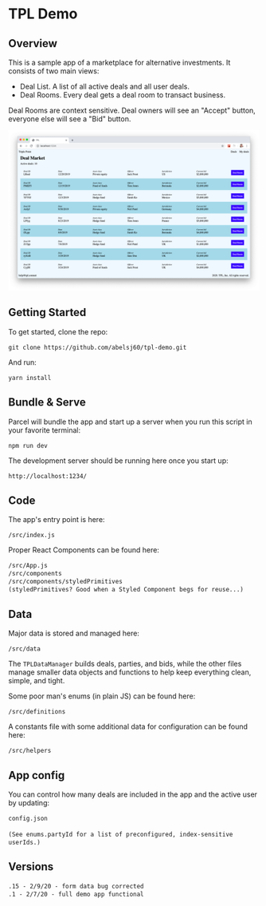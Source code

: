 # TPL Demo

## Overview

This is a sample app of a marketplace for alternative investments. It consists of two main views:

- Deal List. A list of all active deals and all user deals.
- Deal Rooms. Every deal gets a deal room to transact business.

Deal Rooms are context sensitive. Deal owners will see an "Accept" button, everyone else will see a "Bid" button.

![home page](/tpl-home.png)

## Getting Started

To get started, clone the repo:

```
git clone https://github.com/abelsj60/tpl-demo.git
```

And run:

```
yarn install
```

## Bundle & Serve

Parcel will bundle the app and start up a server when you run this script in your favorite terminal:

```
npm run dev
```

The development server should be running here once you start up:

```
http://localhost:1234/
```

## Code

The app's entry point is here:

```
/src/index.js
```

Proper React Components can be found here:

```
/src/App.js
/src/components
/src/components/styledPrimitives
(styledPrimitives? Good when a Styled Component begs for reuse...)
```

## Data

Major data is stored and managed here:

```
/src/data
```

The `TPLDataManager` builds deals, parties, and bids, while the other files manage smaller data objects and functions to help keep everything clean, simple, and tight.

Some poor man's enums (in plain JS) can be found here:

```
/src/definitions
```

A constants file with some additional data for configuration can be found here:

```
/src/helpers
```

## App config

You can control how many deals are included in the app and the active user by updating:

```
config.json

(See enums.partyId for a list of preconfigured, index-sensitive userIds.)
```

## Versions

```
.15 - 2/9/20 - form data bug corrected
.1 - 2/7/20 - full demo app functional
```
